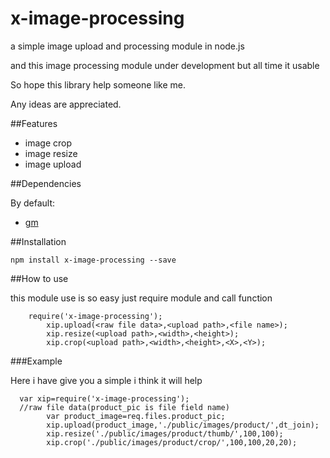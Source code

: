 x-image-processing
==================

a simple image upload and processing module in node.js

and this image processing module under development but all time it usable

So hope this library help someone like me.

Any ideas are appreciated.

##Features

* image crop
* image resize
* image upload

##Dependencies

By default:

* [gm](http://aheckmann.github.io/gm/)

##Installation

	npm install x-image-processing --save

##How to use

  this module use is so easy just require module and call function
  
  		require('x-image-processing');
			xip.upload(<raw file data>,<upload path>,<file name>);
			xip.resize(<upload path>,<width>,<height>);
			xip.crop(<upload path>,<width>,<height>,<X>,<Y>);

###Example

  Here i have give you a simple i think it will help
  
      var xip=require('x-image-processing');
      //raw file data(product_pic is file field name)
			var product_image=req.files.product_pic;
			xip.upload(product_image,'./public/images/product/',dt_join);
			xip.resize('./public/images/product/thumb/',100,100);
			xip.crop('./public/images/product/crop/',100,100,20,20);

